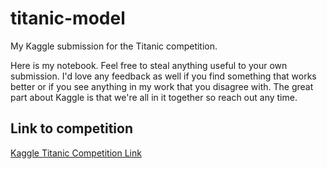 # titanic-model
My Kaggle submission for the Titanic competition.

Here is my notebook.  Feel free to steal anything useful to your own submission.  I'd love any feedback as well if you find something that works better or if you see anything in my work that you disagree with.  The great part about Kaggle is that we're all in it together so reach out any time.
## Link to competition
[Kaggle Titanic Competition Link](https://www.kaggle.com/competitions/titanic)
